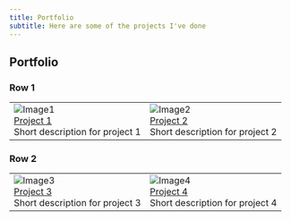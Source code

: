 ```yaml
---
title: Portfolio
subtitle: Here are some of the projects I've done
---
```


<h2>Portfolio</h2>

<h3>Row 1</h3>

<table>
  <tr>
    <td><img src="image-url-1" alt="Image1"/><br><a href="github-link-1">Project 1</a><br>Short description for project 1</td>
    <td><img src="image-url-2" alt="Image2"/><br><a href="github-link-2">Project 2</a><br>Short description for project 2</td>
  </tr>
</table>

<h3>Row 2</h3>

<table>
  <tr>
    <td><img src="image-url-3" alt="Image3"/><br><a href="github-link-3">Project 3</a><br>Short description for project 3</td>
    <td><img src="image-url-4" alt="Image4"/><br><a href="github-link-4">Project 4</a><br>Short description for project 4</td>
  </tr>
</table>
